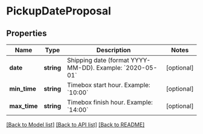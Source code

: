 # PickupDateProposal

## Properties
Name | Type | Description | Notes
------------ | ------------- | ------------- | -------------
**date** | **string** | Shipping date (format YYYY-MM-DD). Example: &#x60;2020-05-01&#x60; | [optional] 
**min_time** | **string** | Timebox start hour. Example: &#x60;10:00&#x60; | [optional] 
**max_time** | **string** | Timebox finish hour. Example: &#x60;14:00&#x60; | [optional] 

[[Back to Model list]](../../README.md#documentation-for-models) [[Back to API list]](../../README.md#documentation-for-api-endpoints) [[Back to README]](../../README.md)

